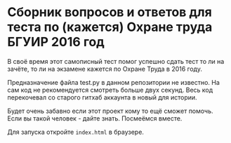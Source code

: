 # Сборник вопросов и ответов для теста по (кажется) Охране труда БГУИР 2016 год

В своё время этот самописный тест помог успешно сдать тест то ли на зачёте, то ли на экзамене кажется по Охране Труда в 2016 году. 

Предназначение файла test.py в данном репозитории не известно. На сам код не рекомендуется смотреть больше двух секунд. Весь код перекочевал со старого гитхаб аккаунта в новый для истории.

Будет очень забавно если этот проект кому то ещё сможет помочь. Если вы такой человек - дайте знать. Посмеёмся вместе.

Для запуска откройте `index.html` в браузере.
